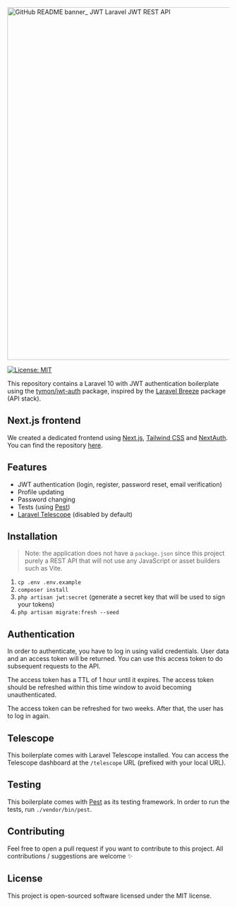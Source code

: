 <img width="800" alt="GitHub README banner_ JWT Laravel JWT REST API" src="https://github.com/avocado-media/laravel-jwt-rest-api/assets/32078923/b802da74-2719-4e76-ab61-bf565cb38b69">


[![License: MIT](https://img.shields.io/badge/License-MIT-green.svg)](https://opensource.org/licenses/MIT)

This repository contains a Laravel 10 with JWT authentication boilerplate
using the [tymon/jwt-auth](https://github.com/tymondesigns/jwt-auth) package, inspired by
the [Laravel Breeze](https://github.com/laravel/breeze) package (API stack).

## Next.js frontend

We created a dedicated frontend using [Next.js](https://nextjs.org/), [Tailwind CSS](https://tailwindcss.com/)
and [NextAuth](https://next-auth.js.org/). You can find the
repository [here](https://github.com/avocado-media/nextjs-jwt-app-router).

## Features

- JWT authentication (login, register, password reset, email verification)
- Profile updating
- Password changing
- Tests (using [Pest](https://pestphp.com/))
- [Laravel Telescope](https://laravel.com/docs/8.x/telescope) (disabled by default)

## Installation

> Note: the application does not have a `package.json` since this project purely a REST API that will not use any
> JavaScript or asset builders such as Vite.

1. `cp .env .env.example`
2. `composer install`
3. `php artisan jwt:secret` (generate a secret key that will be used to sign your tokens)
4. `php artisan migrate:fresh --seed`

## Authentication

In order to authenticate, you have to log in using valid credentials. User data and an access token will be returned.
You can use this access token to do subsequent requests to the API.

The access token has a TTL of 1 hour until it expires. The access token should be refreshed within this time window to
avoid becoming unauthenticated.

The access token can be refreshed for two weeks. After that, the user has to log in again.

## Telescope

This boilerplate comes with Laravel Telescope installed. You can access the
Telescope dashboard at the `/telescope` URL (prefixed with your local URL).

## Testing

This boilerplate comes with [Pest](https://pestphp.com/) as its testing framework. In order to run the tests,
run `./vendor/bin/pest`.

## Contributing

Feel free to open a pull request if you want to contribute to this project. All contributions / suggestions are
welcome ✨

## License

This project is open-sourced software licensed under the MIT license.
